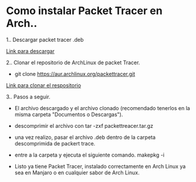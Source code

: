 # Como instalar Packet Tracer en Arch..

1.. Descargar packet tracer .deb 

[Link para descargar](https://www.telectronika.com/descargas/packet-tracer/)

2.. Clonar el repositorio de ArchLinux de packet Tracer.

- git clone https://aur.archlinux.org/packettracer.git

[Link para clonar el respositorio](https://aur.archlinux.org/packages/packettracer)


3.. Pasos a seguir.

- El archivo descargado y el archivo clonado (recomendado tenerlos en la misma carpeta "Documentos o Descargas").

- descomprimir el archivo con tar -zxf packettreacer.tar.gz
- una vez realizo, pasar el archivo .deb dentro de la carpeta descomprimida de packert trace.
- entre a la carpeta y ejecuta el siguiente comando. makepkg -i
- Listo ya tiene Packet Tracer, instalado correctamente en Arch Linux ya sea en Manjaro o en cualquier sabor de Arch Linux.
